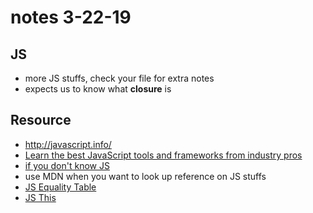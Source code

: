 # notes 3-22-19

## JS
- more JS stuffs, check your file for extra notes
- expects us to know what **closure** is

## Resource
- http://javascript.info/
- [Learn the best JavaScript tools and frameworks from industry pros](https://egghead.io/)
- [if you don't know JS](https://github.com/getify/You-Dont-Know-JS)
- use MDN when you want to look up reference on JS stuffs
- [JS Equality Table](https://dorey.github.io/JavaScript-Equality-Table/)
- [JS This](http://javascript.info/object-methods)